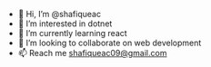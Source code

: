 - 👋 Hi, I’m @shafiqueac
- 👀 I’m interested in dotnet
- 🌱 I’m currently learning react
- 💞️ I’m looking to collaborate on web development
- 📫 Reach me shafiqueac09@gmail.com
<!---
shafiqueac/shafiqueac is a ✨ special ✨ repository because its `README.md` (this file) appears on your GitHub profile.
You can click the Preview link to take a look at your changes.
--->
